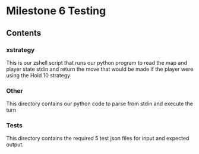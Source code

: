 # Milestone 6 Testing

## Contents

### xstrategy
This is our zshell script that runs our python program to read the map and player state
stdin and return the move that would be made if the player were using the Hold 10 strategy

### Other
This directory contains our python code to parse from stdin and execute the turn

### Tests
This directory contains the required 5 test json files for input and expected output.

